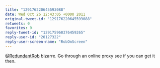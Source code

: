 ```yaml
---
title: "129176220645593088"
date: Wed Oct 26 12:43:05 +0000 2011
original-tweet-id: "129176220645593088"
retweets: 0
favorites: 0
reply-tweet-id: "129175960376459265"
reply-user-id: "20127322"
reply-user-screen-name: "RobOnScreen"
---
```

<a href="https://twitter.com/RedundantRob">@RedundantRob</a> bizarre. Go through an online proxy see if you can get it then.

